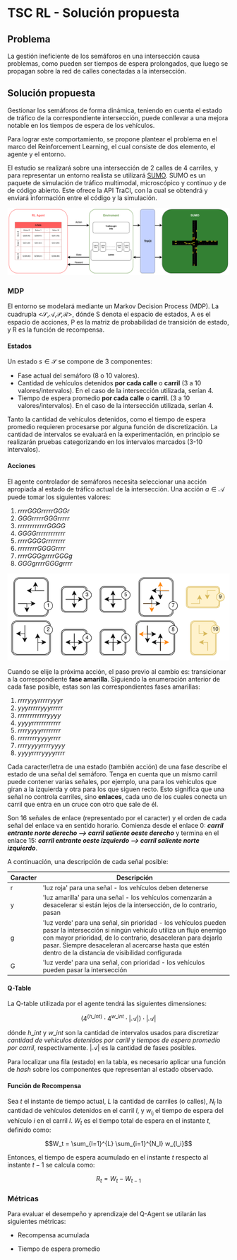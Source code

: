 # TSC RL - Solución propuesta 
## Problema

La gestión ineficiente de los semáforos en una intersección causa problemas, como pueden ser tiempos de espera prolongados, que luego se propagan sobre la red de calles conectadas a la intersección. 

## Solución propuesta

Gestionar los semáforos de forma dinámica, teniendo en cuenta el estado de tráfico de la correspondiente intersección, puede conllevar a una mejora notable en los tiempos de espera de los vehículos. 

Para lograr este comportamiento, se propone plantear el problema en el marco del Reinforcement Learning, el cual consiste de dos elemento, el agente y el entorno.

El estudio se realizará sobre una intersección de 2 calles de 4 carriles, y para representar un entorno realista se utilizará [SUMO](https://eclipse.dev/sumo/). SUMO es un paquete de simulación de tráfico multimodal, microscópico y continuo y de de código abierto. Este ofrece la API TraCI, con la cual se obtendrá y enviará información entre el código y la simulación.

![](./images/AgentEnv.png)



### MDP

El entorno se modelará mediante un Markov Decision Process (MDP). La cuadrupla <$\mathcal{S}$,$\mathcal{A}$,$\mathcal{P}$,$\mathcal{R}$>, dónde S denota el espacio de estados, A es el espacio de acciones, P es la matriz de probabilidad de transición de estado, y R es la función de recompensa.

#### Estados

Un estado $s \in \mathcal{S}$ se compone de 3 componentes:

- Fase actual del semáforo (8 o 10 valores). 
- Cantidad de vehículos detenidos **por cada calle** o **carril** (3 a 10 valores/intervalos). En el caso de la intersección utilizada, serían 4.
- Tiempo de espera promedio **por cada calle** o **carril**. (3 a 10 valores/intervalos). En el caso de la intersección utilizada, serían 4.

Tanto la cantidad de vehículos detenidos, como el tiempo de espera promedio requieren procesarse por alguna función de discretización. La cantidad de intervalos se evaluará en la experimentación, en principio se realizarán pruebas categorizando en los intervalos marcados (3-10 intervalos).


#### Acciones
El agente controlador de semáforos necesita seleccionar una acción apropiada al estado de tráfico actual de la intersección. Una acción $a \in \mathcal{A}$ puede tomar los siguientes valores:

1) $rrrrGGGrrrrrGGGr$
2) $GGGrrrrrGGGrrrrr$
3) $rrrrrrrrrrrrGGGG$
4) $GGGGrrrrrrrrrrrr$
5) $rrrrGGGGrrrrrrrr$
6) $rrrrrrrrGGGGrrrr$
7) $rrrrGGGgrrrrGGGg$
8) $GGGgrrrrGGGgrrrr$

![Fases posibles del semáforo](./images/phases.png)

Cuando se elije la próxima acción, el paso previo al cambio es: transicionar a la correspondiente **fase amarilla**. Siguiendo la enumeración anterior de cada fase posible, estas son las correspondientes fases amarillas:

1) $rrrryyyrrrrryyyr$
2) $yyyrrrrryyyrrrrr$
3) $rrrrrrrrrrrryyyy$
4) $yyyyrrrrrrrrrrrr$
5) $rrrryyyyrrrrrrrr$
6) $rrrrrrrryyyyrrrr$
7) $rrrryyyyrrrryyyy$
8) $yyyyrrrryyyyrrrr$

Cada caracter/letra de una estado (también acción) de una fase describe el estado de una señal del semáforo. Tenga en cuenta que un mismo carril puede contener varias señales, por ejemplo, una para los vehículos que giran a la izquierda y otra para los que siguen recto. Esto significa que una señal no controla carriles, sino **enlaces**, cada uno de los cuales conecta un carril que entra en un cruce con otro que sale de él.

Son 16 señales de enlace (representado por el caracter) y el orden de cada señal del enlace va en sentido horario. Comienza desde el enlace 0: ***carril entrante norte derecho ⟶ carril saliente oeste derecho*** y termina en el enlace 15: ***carril entrante oeste izquierdo ⟶ carril saliente norte izquierdo***.

A continuación, una descripción de cada señal posible:

| Caracter | Descripción |
|-----------|-------------|
| r         | 'luz roja' para una señal - los vehículos deben detenerse |
| y         | 'luz amarilla' para una señal - los vehículos comenzarán a desacelerar si están lejos de la intersección, de lo contrario, pasan |
| g         | 'luz verde' para una señal, sin prioridad - los vehículos pueden pasar la intersección si ningún vehículo utiliza un flujo enemigo con mayor prioridad, de lo contrario, desaceleran para dejarlo pasar. Siempre desaceleran al acercarse hasta que estén dentro de la distancia de visibilidad configurada |
| G         | 'luz verde' para una señal, con prioridad - los vehículos pueden pasar la intersección |



#### Q-Table

La Q-table utilizada por el agente tendrá las siguientes dimensiones: 

$$(4^{(h\_int)}\cdot4^{w\_int}\cdot|\mathcal{A}|)\cdot|\mathcal{A}|$$

dónde $h\_int$ y $w\_int$ son la cantidad de intervalos usados para discretizar *cantidad de vehiculos detenidos por carill* y *tiempos de espera promedio por carril*, respectivamente. $|\mathcal{A}|$ es la cantidad de fases posibles.

Para localizar una fila (estado) en la tabla, es necesario aplicar una función de *hash* sobre los componentes que representan al estado observado.


#### Función de Recompensa
Sea $t$ el instante de tiempo actual, $L$ la cantidad de carriles (o calles), $N_l$ la cantidad de vehículos detenidos en el carril $l$, y $w_{l_i}$ el tiempo de espera del vehículo $i$ en el carril $l$. $W_t$ es el tiempo total de espera en el instante $t$, definido como:

$$W_t = \sum_{l=1}^{L} \sum_{i=1}^{N_l} w_{l_i}$$

Entonces, el tiempo de espera acumulado en el instante $t$ respecto al instante $t-1$ se calcula como:

$$ R_t = W_{t} - W_{t-1}$$

### Métricas
Para evaluar el desempeño y aprendizaje del Q-Agent se utilarán las siguientes métricas:

- Recompensa acumulada

- Tiempo de espera promedio


